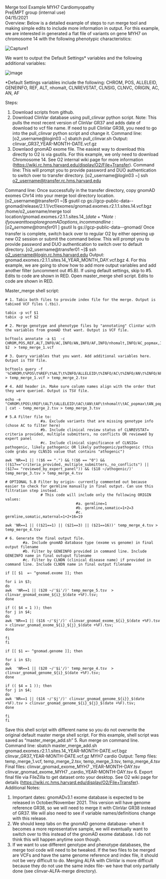 Merge tool Example MYH7 Cardiomyopathy
\
PreEMPT group (internal use)
\
04/15/2021
\
Overview:
Below is a detailed example of steps to run merge tool and making simple edits to include more information in output. 
For this example, we are interested in generated a flat file of variants on gene MYH7 on chromosome 14 with the following phenotypic characteristics: 

![Capture1](https://user-images.githubusercontent.com/67425562/121085518-f6dfd300-c7af-11eb-89c7-da1928069aae.PNG)

We want to output the Default Settings* variables and the following additional variables: 

![image](https://user-images.githubusercontent.com/67425562/121085492-eaf41100-c7af-11eb-9863-95ed07fafc29.png)

*Default Settings variables include the following: 
CHROM, POS, ALLELEID, GENEINFO, REF, ALT, nhomalt, CLNREVSTAT, CLNSIG, CLNVC, ORIGIN, AC, AN, AF


Steps:
1.	Download scripts from github.
2.	Download ClinVar database using pull_clinvar python script. Note: This pulls the most recent version of ClinVar GR37 and adds date of download to vcf file name. If need to pull ClinVar GR38, you need to go into the pull_clinvar python script and change it. 
Command line:
[o2_username@login03 ~] sbatch pull_clinvar.sh
Output:
clinvar_GR37_YEAR-MONTH-DATE.vcf.gz
3.	Downlaod gnomAD exome file. The easiest way to download this directly to O2 is via gsutils. For this example, we only need to download Chromosome 14. See O2 internal wiki page  for more information (https://wiki.rc.hms.harvard.edu/display/O2/File+Transfer).
Command line: This will prompt you to provide password and DUO authentication to switch over to transfer directory.
[o2_username@login03 ~] ssh o2_username@transfer.rc.hms.harvard.edu

Command line: Once successfully in the transfer directory, copy gnomAD exomes Chr14 into your merge tool directory location. 
[o2_username@transfer01 ~]$ gsutil cp gs://gcp-public-data--gnomad/release/2.1.1/vcf/exomes/gnomad.exomes.r2.1.1.sites.14.vcf.bgz /home/o2_username/merge tool location/gnomad.exomes.r2.1.1.sites.14_$(date +%F).vcf.bgz
*Note: if you want to explore gnomAD options, in command line:
[o2_username@transfer01  ~]$ gsutil ls gs://gcp-public-data--gnomad/
Once transfer is complete, switch back over to regular O2 by either opening up new O2 session or submit the command below. This will prompt you to provide password and DUO authentication to switch over to default directory. 
[o2_username@transfer01 ~]$ ssh o2_username@login.rc.hms.harvard.edu
Output:
gnomad.exomes.r2.1.1.sites.14_YEAR_MONTH_DAY.vcf.bgz
4.	For this example, we are going to show how to add more output variables and add another filter (uncomment out #5.B). If using default settings, skip to #5. Edits to code are shown in RED. 
Open master_merge shell script. Edits to code are shown in RED. 

Master_merge shell script:
```````````````````````````````````````````````````````````
# 1. Tabix both files to provide index file for the merge. Output is tabixed VCF files (.tbi).

tabix -p vcf $1
tabix -p vcf $2

# 2. Merge genotype and phenotype files by "annotating" ClinVar with the variables from gnomAD that want. Output is VCF file.

bcftools annotate -a $1  -c CHROM,POS,REF,ALT,INFO/AC,INFO/AN,INFO/AF,INFO/nhomalt,INFO/AC_popmax,INFO/AN_popmax,INFO/AF_popmax,INFO/AC_afr,INFO/AN_afr,INFO/AF_afr $2  > temp_merge_1.vcf

# 3. Query variables that you want. Add additional variables here. Output is TSV file.

bcftools query -f '%CHROM\t%POS\t%REF\t%ALT\t%INFO/ALLELEID\t%INFO/AC\t%INFO/AN\t%INFO/AF\t%INFO/nhomalt\t%INFO/AC_popmax\t%INFO/AN_popmax\t%INFO/AF_popmax\t%INFO/AC_afr\t%INFO/AN_afr\t%INFO/AF_afr\t%INFO/CLNDN\t%INFO/CLNREVSTAT\t%INFO/CLNSIG\t%INFO/CLNVC\t%INFO/GENEINFO\t%INFO/ORIGIN\n' > temp_merge_1.vcf > temp_merge_2.tsv

# 4. Add header in. Make sure column names align with the order that they were queried. Output is TSV file.

echo -e "CHROM\tPOS\tREF\tALT\tALLELEID\tAC\tAN\tAF\tnhomalt\tAC_popmax\tAN_popmax\tAF_popmax\tAC_afr\tAN_afr\tAF_afr\tCLNDN\tCLNREVSTAT\tCLNSIG\tCLNVC\tGENEINFO\tORIGIN\n" | cat - temp_merge_2.tsv > temp_merge_3.tsv

# 5.A Filter file to:
                #a. Exclude variants that are missing genotype info (chose AC to filter here)
                #b. Include clinical review status of CLNREVSTAT= criteria provided, multiple submitters, no conflicts OR reviewed by expert panel
                #c. Include clinical significance of CLNSIG= pathogenic, likely pathogenic OR likely pathogenic/pathogenic (this code grabs any CLNSIG value that contains "athogenic")

awk 'NR==1 || !($6 == ".") && !($6 == "0") && (($17=="criteria_provided,_multiple_submitters,_no_conflicts") || ($17== "reviewed_by_expert_panel")) && ($18 ~/athogenic/)' temp_merge_3.tsv > temp_merge_4.tsv

# OPTIONAL 5.B Filter by origin- currently commented out because easier to check for germline manually in final output. Can use this filtration step instead.
                # This code will include only the following ORIGIN values:
                                #a. germline=1
                                #b. germline,somatic=1+2=3
                                #c. germline,somatic,maternal=1+2+16=19

awk 'NR==1 || (($21==1) || ($21==3) || ($21==16))' temp_merge_4.tsv > temp_merge_4.tsv

# 6. Generate the final output file.
        #a. Include gnomAD database type (exome vs genome) in final output filename
        #b. Filter by GENEINFO provided in command line. Include GENEINFO name in final outuput filename
        #c. Filter by CLNDN (clinical disease name) if provided in command line. Include CLNDN name in final output filename

if [[ $1  =~ ^gnomad.exome ]]; then

for i in $3;
do
awk  'NR==1 || ($20 ~/'$i'/)' temp_merge_5.tsv  > clinvar_gnomad_exome_${i}_$(date +%F).tsv;
done

if (( $4 = 1 )); then
for j in $4;
do
awk 'NR==1 || ($16 ~/'$j'/)' clinvar_gnomad_exome_${i}_$(date +%F).tsv > clinvar_gnomad_exome_${i}_${j}_$(date +%F).tsv;
done

fi
fi

if [[ $1 =~ ^gnomad.genome ]]; then

for i in $3;
do
awk  'NR==1 || ($20 ~/'$i'/)' temp_merge_4.tsv  > clinvar_gnomad_genome_${i}_$(date +%F).tsv;
done

if (( $4 = 1 )); then
for j in $4;
do
awk 'NR==1 || ($16 ~/'$j'/)' clinvar_gnomad_genome_${i}}_$(date +%F).tsv > clinvar_gnomad_genome_${i}_${j}_$(date +%F).tsv;
done

fi
fi

```````````````````````````````````````````````````````````
Save this shell script with different name so you do not overwrite the original default master merge shell script. For this example, shell script was saved as “master_merge_add.sh”
5.	Run merge on command line.
Command line:
sbatch master_merge_add.sh gnomad.exomes.r2.1.1.sites.14_YEAR-MONTH-DATE.vcf.bgz clinvar_GR37_YEAR-MONTH-DATE.vcf.gz MYH7 cardio
Output:
	Temp files: temp_merge_1.vcf, temp_merge_2.tsv, temp_merge_3.tsv, temp_merge_4.tsv
	Final files: clinvar_gnomad_exome_MYH7 _YEAR-MONTH-DAY.tsv
		    clinvar_gnomad_exome_MYH7 _cardio_YEAR-MONTH-DAY.tsv
6.	Export final file via FileZilla to get dataset onto your desktop. See O2 wiki page for details (https://wiki.rc.hms.harvard.edu/display/O2/File+Transfer). 
Additional Notes:
1.	Important dates: gnomADv3.1 exome database is expected to be released in October/November 2021. This version will have genome reference GR38, so we will need to merge it with ClinVar GR38 instead of GR37. We will also need to see if variable names/definitions change with this release.
2.	We should keep tabs on the gnomAD genome database- when it becomes a more representative sample, we will eventually want to switch over to this instead of the gnomAD exome database. I do not think this will happen anytime soon though.
3.	If we want to use different genotype and phenotype databases, the merge tool code will need to be tweaked. If the two files to be merged are VCFs and have the same genome reference and index file, it should not be very difficult to do. Merging ALFA with ClinVar is more difficult because they do not use the same index file- we have that only partially done (see clinvar-ALFA-merge directory).

